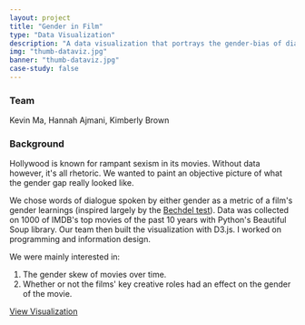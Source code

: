 ```yaml
---
layout: project
title: "Gender in Film"
type: "Data Visualization"
description: "A data visualization that portrays the gender-bias of dialogue in films from the past ten years."
img: "thumb-dataviz.jpg"
banner: "thumb-dataviz.jpg"
case-study: false
---
```

### Team

Kevin Ma, Hannah Ajmani, Kimberly Brown

### Background

Hollywood is known for rampant sexism in its movies. Without data however, it's all rhetoric. We wanted to paint an objective picture of what the gender gap really looked like.

We chose words of dialogue spoken by either gender as a metric of a film's gender learnings (inspired largely by the <a href="http://bechdeltest.com/">Bechdel test</a>). Data was collected on 1000 of IMDB's top movies of the past 10 years with Python's Beautiful Soup library. Our team then built the visualization with D3.js. I worked on programming and information design.

We were mainly interested in:

1. The gender skew of movies over time.
2. Whether or not the films' key creative roles had an effect on the gender of the movie.

<a class="button" href="{{ site.url }}/viz/">View Visualization</a>
